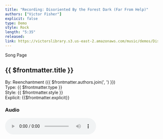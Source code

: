 ```yaml
---
title: "Recording: Disoriented By the Forest Dark (Far From Help)"
authors: ["Victor Fisher"]
explicit: false
type: Demo  
style: Rock
length: "5:35"
released:
link: https://victorslibrary.s3.us-east-2.amazonaws.com/music/demos/Disoriented+By+the+Forest+Dark+(Far+From+Help).mp3
---
```


<g-link to="/song/disoriented-by-the-forest-dark-far-from-help">Song Page</g-link>

## {{ $frontmatter.title }}

By: <g-link to="/band/reenchantment">Reenchantment</g-link> ({{ $frontmatter.authors.join(', ') }})  
Type: {{ $frontmatter.type }}  
Style: {{ $frontmatter.style }}  
Explicit: {{$frontmatter.explicit}}

### Audio

<audio controls controlsList="nodownload">
  <source :src="$frontmatter.link" type="audio/mpeg">
Your browser does not support the audio element.
</audio>
